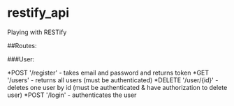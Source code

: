 # restify_api
Playing with RESTify

##Routes:

###User:

*POST '/register' - takes email and password and returns token
*GET '/users' - returns all users (must be authenticated)
*DELETE '/user/{id}' - deletes one user by id (must be authenticated & have authorization to delete user)
*POST '/login' - authenticates the user



